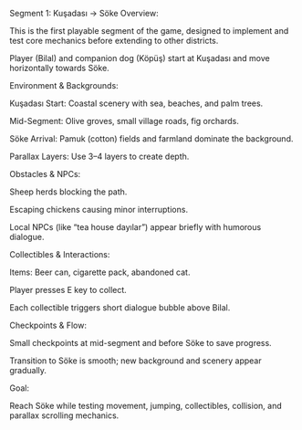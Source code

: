 Segment 1: Kuşadası → Söke
Overview:

This is the first playable segment of the game, designed to implement and test core mechanics before extending to other districts.

Player (Bilal) and companion dog (Köpüş) start at Kuşadası and move horizontally towards Söke.

Environment & Backgrounds:

Kuşadası Start: Coastal scenery with sea, beaches, and palm trees.

Mid-Segment: Olive groves, small village roads, fig orchards.

Söke Arrival: Pamuk (cotton) fields and farmland dominate the background.

Parallax Layers: Use 3–4 layers to create depth.

Obstacles & NPCs:

Sheep herds blocking the path.

Escaping chickens causing minor interruptions.

Local NPCs (like “tea house dayılar”) appear briefly with humorous dialogue.

Collectibles & Interactions:

Items: Beer can, cigarette pack, abandoned cat.

Player presses E key to collect.

Each collectible triggers short dialogue bubble above Bilal.

Checkpoints & Flow:

Small checkpoints at mid-segment and before Söke to save progress.

Transition to Söke is smooth; new background and scenery appear gradually.

Goal:

Reach Söke while testing movement, jumping, collectibles, collision, and parallax scrolling mechanics.